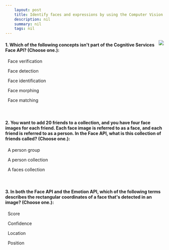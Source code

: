 ```yaml
---
    layout: post
    title: Identify faces and expressions by using the Computer Vision API in Azure Cognitive Services  - Use the Computer Vision Face API
    description: nil
    summary: nil
    tags: nil
---
```



 <a target="_blank" href="https://docs.microsoft.com/en-us/learn/modules/identify-faces-with-computer-vision/11-knowledge-check/"><i class="fas fa-external-link-alt"></i> </a>
 <img align="right" src="https://docs.microsoft.com/en-us/learn/achievements/data-ai/identify-faces-with-computer-vision.svg">
####  1. Which of the following concepts isn't part of the Cognitive Services Face API? (Choose one.):


<i class='far fa-square'></i> &nbsp;&nbsp;Face verification

<i class='far fa-square'></i> &nbsp;&nbsp;Face detection

<i class='far fa-square'></i> &nbsp;&nbsp;Face identification

<i class='fas fa-check-square' style='color: Dodgerblue;'></i> &nbsp;&nbsp;Face morphing

<i class='far fa-square'></i> &nbsp;&nbsp;Face matching
<br />
<br />
<br />

####  2. You want to add 20 friends to a collection, and you have four face images for each friend. Each face image is referred to as a face, and each friend is referred to as a person. In the Face API, what is this collection of friends called? (Choose one.):


<i class='fas fa-check-square' style='color: Dodgerblue;'></i> &nbsp;&nbsp;A person group

<i class='far fa-square'></i> &nbsp;&nbsp;A person collection

<i class='far fa-square'></i> &nbsp;&nbsp;A faces collection
<br />
<br />
<br />

####  3. In both the Face API and the Emotion API, which of the following terms describes the rectangular coordinates of a face that's detected in an image? (Choose one.):


<i class='far fa-square'></i> &nbsp;&nbsp;Score

<i class='far fa-square'></i> &nbsp;&nbsp;Confidence

<i class='fas fa-check-square' style='color: Dodgerblue;'></i> &nbsp;&nbsp;Location

<i class='far fa-square'></i> &nbsp;&nbsp;Position
<br />
<br />
<br />
